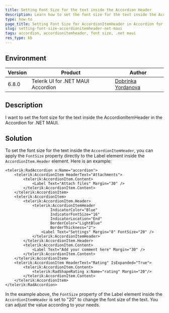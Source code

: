 ```yaml
---
title: Setting Font Size for the text inside the Accordion Header
description: Learn how to set the font size for the text inside the AccordionItemHeader in the Accordion for .NET MAUI.
type: how-to
page_title: Setting Font Size for AccordionItemHeader in Accordion for .NET MAUI
slug: setting-font-size-accordionitemheader-net-maui
tags: accordion, accordionitemheader, font size, .net maui
res_type: kb
---
```


## Environment

| Version | Product | Author | 
| --- | --- | ---- | 
| 6.8.0 | Telerik UI for .NET MAUI Accordion| [Dobrinka Yordanova](https://www.telerik.com/blogs/author/dobrinka-yordanova)| 

## Description

I want to set the font size for the text inside the AccordionItemHeader in the Accordion for .NET MAUI.

## Solution

To set the font size for the text inside the `AccordionItemHeader`, you can apply the `FontSize` property directly to the Label element inside the `AccordionItem.Header` element. Here is an example:

```xaml
<telerik:RadAccordion x:Name="accordion">
    <telerik:AccordionItem HeaderText="Attachments">
        <telerik:AccordionItem.Content>
            <Label Text="Attach files" Margin="30" />
        </telerik:AccordionItem.Content>
    </telerik:AccordionItem>
    <telerik:AccordionItem>
        <telerik:AccordionItem.Header>
            <telerik:AccordionItemHeader
                    IndicatorColor="Blue"
                    IndicatorFontSize="16"
                    IndicatorLocation="End"
                    BorderColor="LightBlue"
                    BorderThickness="2">
                <Label Text="Settings" Margin="8" FontSize="20" />
            </telerik:AccordionItemHeader>
        </telerik:AccordionItem.Header>
        <telerik:AccordionItem.Content>
            <Label Text="Add your comment here" Margin="30" />
        </telerik:AccordionItem.Content>
    </telerik:AccordionItem>
    <telerik:AccordionItem HeaderText="Rating" IsExpanded="True">
        <telerik:AccordionItem.Content>
            <telerik:RadShapeRating x:Name="rating" Margin="20"/>
        </telerik:AccordionItem.Content>
    </telerik:AccordionItem>
</telerik:RadAccordion>
```

In the example above, the `FontSize` property of the Label element inside the `AccordionItemHeader` is set to "20" to change the font size of the text. You can adjust the value according to your needs.
